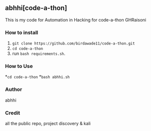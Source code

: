  abhhi[code-a-thon]
 ----------------------------------
This is my code for Automation in Hacking for code-a-thon GHRaisoni
### How to install

1. ``git clone https://github.com/birdawade11/code-a-thon.git``
1. ``cd code-a-thon``
1. run ``bash requirements.sh``.

### How to Use
*``cd code-a-thon``
 *``bash abhhi.sh``

### Author
abhhi

### Credit 
all the public repo, project discovery & kali
